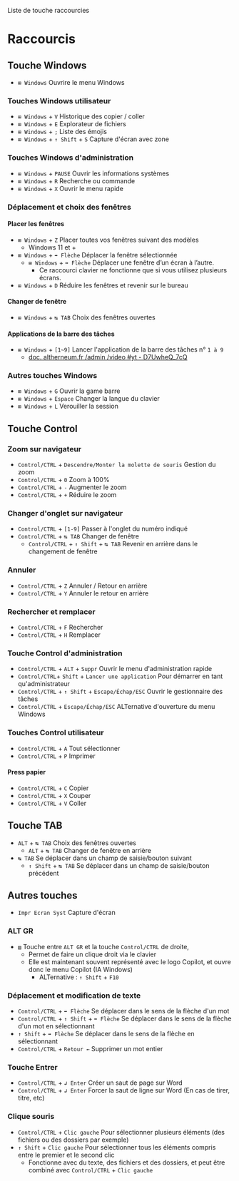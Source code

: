 Liste de touche raccourcies

# Raccourcis
## Touche Windows
- `⊞ Windows` Ouvrire le menu Windows
### Touches Windows utilisateur
- `⊞ Windows` + `V` Historique des copier / coller
- `⊞ Windows` + `E` Explorateur de fichiers
- `⊞ Windows` + `;` Liste des émojis
- `⊞ Windows` + `↑ Shift` + `S` Capture d'écran avec zone
### Touches Windows d'administration
- `⊞ Windows` + `PAUSE` Ouvrir les informations systèmes
- `⊞ Windows` + `R` Recherche ou commande
- `⊞ Windows` + `X` Ouvrir le menu rapide
### Déplacement et choix des fenêtres
#### Placer les fenêtres
- `⊞ Windows` + `Z` Placer toutes vos fenêtres suivant des modèles
  - Windows 11 et + 
- `⊞ Windows` + `➡ Flèche` Déplacer la fenêtre sélectionnée
  - `⊞ Windows` + `➡ Flèche` Déplacer une fenêtre d’un écran à l’autre. 
    - Ce raccourci clavier ne fonctionne que si vous utilisez plusieurs écrans.
- `⊞ Windows` + `D` Réduire les fenêtres et revenir sur le bureau
#### Changer de fenêtre
- `⊞ Windows` + `↹ TAB` Choix des fenêtres ouvertes
#### Applications de la barre des tâches
- `⊞ Windows` + `[1~9]` Lancer l'application de la barre des tâches n° `1 à 9`
  - [doc. altherneum.fr /admin /video #yt - D7UwheQ_7cQ](https://doc.altherneum.fr/admin/video#yt-D7UwheQ_7cQ)
### Autres touches Windows
- `⊞ Windows` + `G` Ouvrir la game barre
- `⊞ Windows` + `Espace` Changer la langue du clavier
- `⊞ Windows` + `L` Verouiller la session

## Touche Control
### Zoom sur navigateur
- `Control/CTRL` + `Descendre/Monter la molette de souris` Gestion du zoom
- `Control/CTRL` + `0` Zoom à 100%
- `Control/CTRL` + `-` Augmenter le zoom
- `Control/CTRL` + `+` Réduire le zoom
### Changer d'onglet sur navigateur
- `Control/CTRL` + `[1-9]` Passer à l'onglet du numéro indiqué
- `Control/CTRL` + `↹ TAB` Changer de fenêtre
  - `Control/CTRL` + `↑ Shift` + `↹ TAB` Revenir en arrière dans le changement de fenêtre
### Annuler
- `Control/CTRL` + `Z` Annuler / Retour en arrière
- `Control/CTRL` + `Y` Annuler le retour en arrière
### Rechercher et remplacer
- `Control/CTRL` + `F` Rechercher
- `Control/CTRL` + `H` Remplacer
### Touche Control d'administration
- `Control/CTRL` + `ALT` + `Suppr` Ouvrir le menu d'administration rapide
- `Control/CTRL`+ `Shift` + `Lancer une application` Pour démarrer en tant qu'administrateur
- `Control/CTRL` + `↑ Shift` + `Escape/Échap/ESC` Ouvrir le gestionnaire des tâches
- `Control/CTRL` + `Escape/Échap/ESC` ALTernative d'ouverture du menu Windows
### Touches Control utilisateur
- `Control/CTRL` + `A` Tout sélectionner
- `Control/CTRL` + `P` Imprimer
#### Press papier
- `Control/CTRL` + `C` Copier
- `Control/CTRL` + `X` Couper
- `Control/CTRL` + `V` Coller

## Touche TAB
- `ALT` + `↹ TAB` Choix des fenêtres ouvertes
  - `ALT` + `↹ TAB` Changer de fenêtre en arrière
- `↹ TAB` Se déplacer dans un champ de saisie/bouton suivant
  - `↑ Shift` + `↹ TAB` Se déplacer dans un champ de saisie/bouton précédent

## Autres touches
- `Impr Ecran Syst` Capture d'écran
### ALT GR
- `▤` Touche entre `ALT GR` et la touche `Control/CTRL` de droite,
  - Permet de faire un clique droit via le clavier
  - Elle est maintenant souvent représenté avec le logo Copilot, et ouvre donc le menu Copilot (IA Windows)
    - ALTernative : `↑ Shift` + `F10`
### Déplacement et modification de texte
- `Control/CTRL` + `➡ Flèche`  Se déplacer dans le sens de la flèche d'un mot
- `Control/CTRL` + `↑ Shift` + `➡ Flèche`  Se déplacer dans le sens de la flèche d'un mot en sélectionnant
- `↑ Shift` + `➡ Flèche`  Se déplacer dans le sens de la flèche en sélectionnant
- `Control/CTRL` + `Retour ←` Supprimer un mot entier
### Touche Entrer
- `Control/CTRL` + `↲ Enter` Créer un saut de page sur Word
- `Control/CTRL` + `↲ Enter` Forcer la saut de ligne sur Word (En cas de tirer, titre, etc)
### Clique souris
- `Control/CTRL` + `Clic gauche` Pour sélectionner plusieurs éléments (des fichiers ou des dossiers par exemple)
- `↑ Shift` + `Clic gauche` Pour sélectionner tous les éléments compris entre le premier et le second clic 
  - Fonctionne avec du texte, des fichiers et des dossiers, et peut être combiné avec  `Control/CTRL` + `Clic gauche`